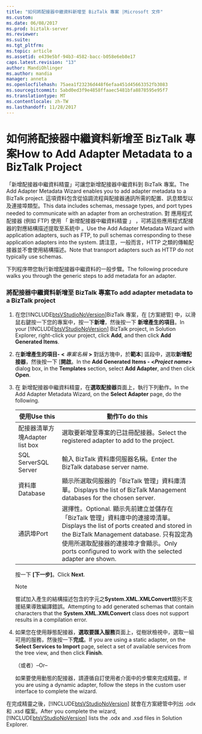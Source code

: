 ```yaml
---
title: "如何將配接器中繼資料新增至 BizTalk 專案 |Microsoft 文件"
ms.custom: 
ms.date: 06/08/2017
ms.prod: biztalk-server
ms.reviewer: 
ms.suite: 
ms.tgt_pltfrm: 
ms.topic: article
ms.assetid: e439e5bf-94b3-4582-bacc-b058e6eb8e17
caps.latest.revision: "13"
author: MandiOhlinger
ms.author: mandia
manager: anneta
ms.openlocfilehash: 75aea1f23236d448f6efaa451d45663352fb3083
ms.sourcegitcommit: 5abd0ed3f9e4858ffaaec5481bfa8878595e95f7
ms.translationtype: MT
ms.contentlocale: zh-TW
ms.lasthandoff: 11/28/2017
---
```

# <a name="how-to-add-adapter-metadata-to-a-biztalk-project"></a><span data-ttu-id="50fa9-102">如何將配接器中繼資料新增至 BizTalk 專案</span><span class="sxs-lookup"><span data-stu-id="50fa9-102">How to Add Adapter Metadata to a BizTalk Project</span></span>
<span data-ttu-id="50fa9-103">「新增配接器中繼資料精靈」可讓您新增配接器中繼資料到 BizTalk 專案。</span><span class="sxs-lookup"><span data-stu-id="50fa9-103">The Add Adapter Metadata Wizard enables you to add adapter metadata to a BizTalk project.</span></span> <span data-ttu-id="50fa9-104">這項資料包含從協調流程與配接器通訊所需的配置、訊息類型以及連接埠類型。</span><span class="sxs-lookup"><span data-stu-id="50fa9-104">This data includes schemas, message types, and port types needed to communicate with an adapter from an orchestration.</span></span> <span data-ttu-id="50fa9-105">對 應用程式配接器 (例如 FTP) 使用 「 新增配接器中繼資料精靈 」 ，可將這些應用程式配接器的對應結構描述提取至系統中 。</span><span class="sxs-lookup"><span data-stu-id="50fa9-105">Use the Add Adapter Metadata Wizard with application adapters, such as FTP, to pull schemas corresponding to these application adapters into the system.</span></span> <span data-ttu-id="50fa9-106">請注意，一般而言，HTTP 之類的傳輸配接器並不會使用結構描述。</span><span class="sxs-lookup"><span data-stu-id="50fa9-106">Note that transport adapters such as HTTP do not typically use schemas.</span></span>  
  
 <span data-ttu-id="50fa9-107">下列程序帶您執行新增配接器中繼資料的一般步驟。</span><span class="sxs-lookup"><span data-stu-id="50fa9-107">The following procedure walks you through the generic steps to add metadata for an adapter.</span></span>  
  
### <a name="to-add-adapter-metadata-to-a-biztalk-project"></a><span data-ttu-id="50fa9-108">將配接器中繼資料新增至 BizTalk 專案</span><span class="sxs-lookup"><span data-stu-id="50fa9-108">To add adapter metadata to a BizTalk project</span></span>  
  
1.  <span data-ttu-id="50fa9-109">在您[!INCLUDE[btsVStudioNoVersion](../includes/btsvstudionoversion-md.md)]BizTalk 專案，在 [方案總管] 中，以滑鼠右鍵按一下您的專案中，按一下**新增**，然後按一下 **新增產生的項目**。</span><span class="sxs-lookup"><span data-stu-id="50fa9-109">In your [!INCLUDE[btsVStudioNoVersion](../includes/btsvstudionoversion-md.md)] BizTalk project, in Solution Explorer, right-click your project, click **Add**, and then click **Add Generated Items**.</span></span>  
  
2.  <span data-ttu-id="50fa9-110">在**新增產生的項目- \<** *專案名稱* **\>** 對話方塊中，於**範本**] 區段中，選取**新增配接器**，然後按一下 [**開啟**。</span><span class="sxs-lookup"><span data-stu-id="50fa9-110">In the **Add Generated Items - \<***Project name***\>** dialog box, in the **Templates** section, select **Add Adapter**, and then click **Open**.</span></span>  
  
3.  <span data-ttu-id="50fa9-111">在 新增配接器中繼資料精靈，在**選取配接器**頁面上，執行下列動作。</span><span class="sxs-lookup"><span data-stu-id="50fa9-111">In the Add Adapter Metadata Wizard, on the **Select Adapter** page, do the following.</span></span>  
  
    |<span data-ttu-id="50fa9-112">使用</span><span class="sxs-lookup"><span data-stu-id="50fa9-112">Use this</span></span>|<span data-ttu-id="50fa9-113">動作</span><span class="sxs-lookup"><span data-stu-id="50fa9-113">To do this</span></span>|  
    |--------------|----------------|  
    |<span data-ttu-id="50fa9-114">配接器清單方塊</span><span class="sxs-lookup"><span data-stu-id="50fa9-114">Adapter list box</span></span>|<span data-ttu-id="50fa9-115">選取要新增至專案的已註冊配接器。</span><span class="sxs-lookup"><span data-stu-id="50fa9-115">Select the registered adapter to add to the project.</span></span>|  
    |<span data-ttu-id="50fa9-116">SQL Server</span><span class="sxs-lookup"><span data-stu-id="50fa9-116">SQL Server</span></span>|<span data-ttu-id="50fa9-117">輸入 BizTalk 資料庫伺服器名稱。</span><span class="sxs-lookup"><span data-stu-id="50fa9-117">Enter the BizTalk database server name.</span></span>|  
    |<span data-ttu-id="50fa9-118">資料庫</span><span class="sxs-lookup"><span data-stu-id="50fa9-118">Database</span></span>|<span data-ttu-id="50fa9-119">顯示所選取伺服器的「BizTalk 管理」資料庫清單。</span><span class="sxs-lookup"><span data-stu-id="50fa9-119">Displays the list of BizTalk Management databases for the chosen server.</span></span>|  
    |<span data-ttu-id="50fa9-120">通訊埠</span><span class="sxs-lookup"><span data-stu-id="50fa9-120">Port</span></span>|<span data-ttu-id="50fa9-121">選擇性。</span><span class="sxs-lookup"><span data-stu-id="50fa9-121">Optional.</span></span> <span data-ttu-id="50fa9-122">顯示先前建立並儲存在「BizTalk 管理」資料庫中的連接埠清單。</span><span class="sxs-lookup"><span data-stu-id="50fa9-122">Displays the list of ports created and stored in the BizTalk Management database.</span></span> <span data-ttu-id="50fa9-123">只有設定為使用所選取配接器的連接埠才會顯示。</span><span class="sxs-lookup"><span data-stu-id="50fa9-123">Only ports configured to work with the selected adapter are shown.</span></span>|  
  
     <span data-ttu-id="50fa9-124">按一下 **[下一步]**。</span><span class="sxs-lookup"><span data-stu-id="50fa9-124">Click **Next**.</span></span>  
  
    > [!NOTE]
    >  <span data-ttu-id="50fa9-125">嘗試加入產生的結構描述包含的字元之**System.XML.XMLConvert**類別不支援結果導致編譯錯誤。</span><span class="sxs-lookup"><span data-stu-id="50fa9-125">Attempting to add generated schemas that contain characters that the **System.XML.XMLConvert** class does not support results in a compilation error.</span></span>  
  
4.  <span data-ttu-id="50fa9-126">如果您在使用靜態配接器，**選取要匯入服務**頁面上，從樹狀檢視中，選取一組可用的服務，然後按一下**完成**。</span><span class="sxs-lookup"><span data-stu-id="50fa9-126">If you are using a static adapter, on the **Select Services to Import** page, select a set of available services from the tree view, and then click **Finish**.</span></span>  
  
     <span data-ttu-id="50fa9-127">（或者）</span><span class="sxs-lookup"><span data-stu-id="50fa9-127">–Or–</span></span>  
  
     <span data-ttu-id="50fa9-128">如果要使用動態的配接器，請遵循自訂使用者介面中的步驟來完成精靈。</span><span class="sxs-lookup"><span data-stu-id="50fa9-128">If you are using a dynamic adapter, follow the steps in the custom user interface to complete the wizard.</span></span>  
  
 <span data-ttu-id="50fa9-129">在完成精靈之後，[!INCLUDE[btsVStudioNoVersion](../includes/btsvstudionoversion-md.md)] 就會在方案總管中列出 .odx 和 .xsd 檔案。</span><span class="sxs-lookup"><span data-stu-id="50fa9-129">After you complete the wizard, [!INCLUDE[btsVStudioNoVersion](../includes/btsvstudionoversion-md.md)] lists the .odx and .xsd files in Solution Explorer.</span></span>